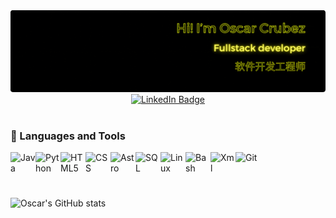 <div align="center">
  <img src="https://raw.githubusercontent.com/oscarcrubez/Profile-Readme-Images/main/v.3%20Copia%20de%20banner%20github%20(1000%20x%20350%20px)%20(1000%20x%20260%20px).gif?token=GHSAT0AAAAAACM3X4ETDNCRMRLQNJUACLFSZO3TRBQ" alt="Texto alternativo"/>
</div>

<div id="header" align="center">
  <div id="badges">
  <a href="your-linkedin-URL">
    <img src="https://img.shields.io/badge/LinkedIn-blue?style=for-the-badge&logo=linkedin&logoColor=white" alt="LinkedIn Badge"/>
  </a>
</div>
  <img src="https://komarev.com/ghpvc/?username=oscarcrubez&style=flat-square&color=blue" alt=""/>
</div>

 ### 🧰 Languages and Tools
<img align="left" alt="Java" width="40px" src="https://cdn.jsdelivr.net/gh/devicons/devicon/icons/java/java-original.svg" />
<img align="left" alt="Python" width="40px" src="https://cdn.jsdelivr.net/gh/devicons/devicon@latest/icons/python/python-original.svg" />
<img align="left" alt="HTML5" width="40px" src="https://cdn.jsdelivr.net/gh/devicons/devicon@latest/icons/html5/html5-original.svg" />
<img align="left" alt="CSS" width="40px" src="https://cdn.jsdelivr.net/gh/devicons/devicon@latest/icons/css3/css3-original.svg" />
<img align="left" alt="Astro" width="40px" src="https://cdn.jsdelivr.net/gh/devicons/devicon@latest/icons/astro/astro-original.svg" />
<img align="left" alt="SQL" width="40px" src="https://cdn.jsdelivr.net/gh/devicons/devicon@latest/icons/azuresqldatabase/azuresqldatabase-original.svg" />
<img align="left" alt="Linux" width="40px" src="https://cdn.jsdelivr.net/gh/devicons/devicon@latest/icons/linux/linux-original.svg" />
<img align="left" alt="Bash" width="40px" src="https://cdn.jsdelivr.net/gh/devicons/devicon@latest/icons/bash/bash-original.svg" />
<img align="left" alt="Xml" width="40px" src="https://cdn.jsdelivr.net/gh/devicons/devicon@latest/icons/xml/xml-original.svg" />
<img align="left" alt="Git" width="40px" src="https://cdn.jsdelivr.net/gh/devicons/devicon@latest/icons/git/git-original.svg" />
<br />
<br />

#

![Oscar's GitHub stats](https://github-readme-stats.vercel.app/api?username=oscarcrubez&show_icons=true&theme=merko)

<!--
**oscarcrubez/oscarcrubez** is a ✨ _special_ ✨ repository because its `README.md` (this file) appears on your GitHub profile.

Here are some ideas to get you started:

- 🔭 I’m currently working on ...
- 🌱 I’m currently learning ...
- 👯 I’m looking to collaborate on ...
- 🤔 I’m looking for help with ...
- 💬 Ask me about ...
- 📫 How to reach me: ...
- 😄 Pronouns: ...
- ⚡ Fun fact: ...
-->
